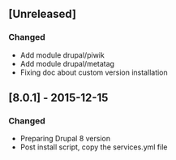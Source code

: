 ## [Unreleased]
### Changed
- Add module drupal/piwik
- Add module drupal/metatag
- Fixing doc about custom version installation

## [8.0.1] - 2015-12-15
### Changed
- Preparing Drupal 8 version
- Post install script, copy the services.yml file